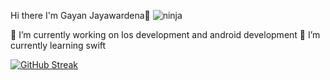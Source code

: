  Hi there I'm Gayan Jayawardena👋
![ninja](https://user-images.githubusercontent.com/68651319/223041553-df466d51-1099-4df2-b45f-1eba0be75298.jpeg)


 🔭 I’m currently working on Ios development and android development
 🌱 I’m currently learning swift 

[![GitHub Streak](https://streak-stats.demolab.com/?user=Gayan21&theme=dark)](https://git.io/streak-stats)

